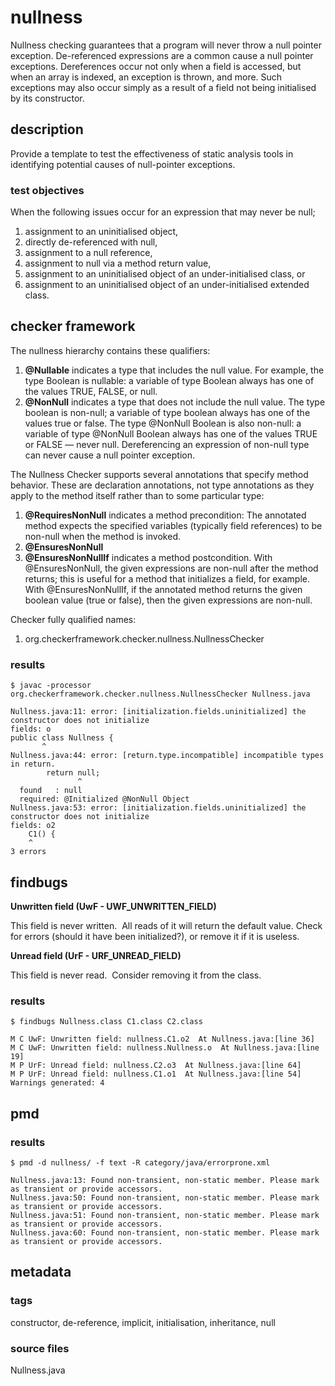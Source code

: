 # nullness
Nullness checking guarantees that a program will never throw a null pointer exception. 
De-referenced expressions are a common cause a null pointer exceptions. Dereferences occur not only 
when a field is accessed, but when an array is indexed, an exception is thrown, and more. Such 
exceptions may also occur simply as a result of a field not being initialised by its constructor.

## description
Provide a template to test the effectiveness of static analysis tools in identifying potential 
causes of null-pointer exceptions.

### test objectives
When the following issues occur for an expression that may never be null;
1. assignment to an uninitialised object,
2. directly de-referenced with null,
3. assignment to a null reference,
4. assignment to null via a method return value,
5. assignment to an uninitialised object of an under-initialised class, or
6. assignment to an uninitialised object of an under-initialised extended class.

## checker framework
The nullness hierarchy contains these qualifiers:
1. **@Nullable** indicates a type that includes the null value. For example, the type Boolean is 
nullable: a variable of type Boolean always has one of the values TRUE, FALSE, or null.
2. **@NonNull** indicates a type that does not include the null value. The type boolean is 
non-null; a variable of type boolean always has one of the values true or false. The type @NonNull 
Boolean is also non-null: a variable of type @NonNull Boolean always has one of the values TRUE or 
FALSE — never null. Dereferencing an expression of non-null type can never cause a null pointer 
exception.

The Nullness Checker supports several annotations that specify method behavior. These are 
declaration annotations, not type annotations as they apply to the method itself rather than to 
some particular type:
1. **@RequiresNonNull** indicates a method precondition: The annotated method expects the specified 
variables (typically field references) to be non-null when the method is invoked.
2. **@EnsuresNonNull**
3. **@EnsuresNonNullIf** indicates a method postcondition. With @EnsuresNonNull, the given 
expressions are non-null after the method returns; this is useful for a method that initializes a 
field, for example. With @EnsuresNonNullIf, if the annotated method returns the given boolean value 
(true or false), then the given expressions are non-null.

Checker fully qualified names:
1. org.checkerframework.checker.nullness.NullnessChecker

### results

```
$ javac -processor org.checkerframework.checker.nullness.NullnessChecker Nullness.java

Nullness.java:11: error: [initialization.fields.uninitialized] the constructor does not initialize 
fields: o
public class Nullness {
       ^
Nullness.java:44: error: [return.type.incompatible] incompatible types in return.
        return null;
               ^
  found   : null
  required: @Initialized @NonNull Object
Nullness.java:53: error: [initialization.fields.uninitialized] the constructor does not initialize 
fields: o2
    C1() {
    ^
3 errors
```

## findbugs

**Unwritten field (UwF - UWF_UNWRITTEN_FIELD)**

This field is never written.  All reads of it will return the default value. Check for errors (should it have been initialized?), or remove it if it is useless.

**Unread field (UrF - URF_UNREAD_FIELD)**

This field is never read.  Consider removing it from the class.

### results

```
$ findbugs Nullness.class C1.class C2.class

M C UwF: Unwritten field: nullness.C1.o2  At Nullness.java:[line 36]
M C UwF: Unwritten field: nullness.Nullness.o  At Nullness.java:[line 19]
M P UrF: Unread field: nullness.C2.o3  At Nullness.java:[line 64]
M P UrF: Unread field: nullness.C1.o1  At Nullness.java:[line 54]
Warnings generated: 4
```

## pmd

### results

```
$ pmd -d nullness/ -f text -R category/java/errorprone.xml

Nullness.java:13: Found non-transient, non-static member. Please mark as transient or provide accessors.
Nullness.java:50: Found non-transient, non-static member. Please mark as transient or provide accessors.
Nullness.java:51: Found non-transient, non-static member. Please mark as transient or provide accessors.
Nullness.java:60: Found non-transient, non-static member. Please mark as transient or provide accessors.
```

## metadata

### tags
constructor, de-reference, implicit, initialisation, inheritance, null

### source files
Nullness.java

